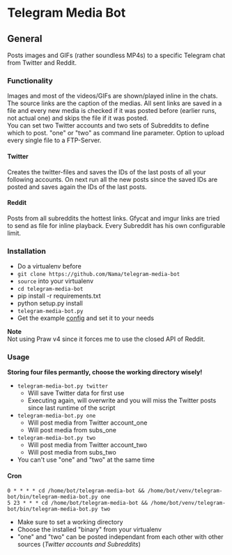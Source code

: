 # Telegram Media Bot

## General
Posts images and GIFs (rather soundless MP4s) to a specific Telegram chat from Twitter and Reddit.

### Functionality
Images and most of the videos/GIFs are shown/played inline in the chats.  
The source links are the caption of the medias. All sent links are saved in a file and every new media is checked if it was posted before (earlier runs, not actual one) and skips the file if it was posted.  
You can set two Twitter accounts and two sets of Subreddits to define which to post. "one" or "two" as command line parameter.
Option to upload every single file to a FTP-Server.

#### Twitter
Creates the twitter-files and saves the IDs of the last posts of all your following accounts. On next run all the new posts since the saved IDs are posted and saves again the IDs of the last posts.

#### Reddit
Posts from all subreddits the hottest links. Gfycat and imgur links are tried to send as file for inline playback. Every Subreddit has his own configurable limit.

### Installation
* Do a virtualenv before
* ``git clone https://github.com/Nama/telegram-media-bot``
* ``source`` into your virtualenv
* ``cd telegram-media-bot``
* pip install -r requirements.txt
* python setup&#46;py install
* ``telegram-media-bot.py``
* Get the example [config] and set it to your needs

**Note**  
Not using Praw v4 since it forces me to use the closed API of Reddit.

### Usage
**Storing four files permantly, choose the working directory wisely!**
* ``telegram-media-bot.py twitter``
  * Will save Twitter data for first use
  * Executing again, will overwrite and you will miss the Twitter posts since last runtime of the script
* ``telegram-media-bot.py one``
  * Will post media from Twitter account_one
  * Will post media from subs_one
* ``telegram-media-bot.py two``
  * Will post media from Twitter account_two
  * Will post media from subs_two
* You can't use "one" and "two" at the same time

#### Cron
```
0 * * * * cd /home/bot/telegram-media-bot && /home/bot/venv/telegram-bot/bin/telegram-media-bot.py one
5 23 * * * cd /home/bot/telegram-media-bot && /home/bot/venv/telegram-bot/bin/telegram-media-bot.py two
```
* Make sure to set a working directory
* Choose the installed "binary" from your virtualenv
* "one" and "two" can be posted independant from each other with other sources (_Twitter accounts and Subreddits_)

[config]:https://github.com/Nama/telegram-media-bot/blob/master/config.json
